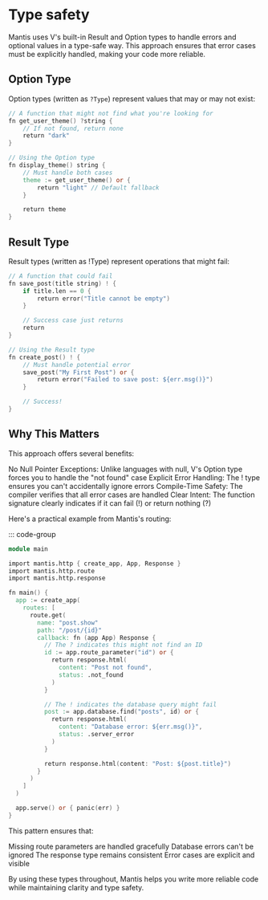 # Type safety

Mantis uses V's built-in Result and Option types to handle errors and optional values in a type-safe way. This approach ensures that error cases must be explicitly handled, making your code more reliable.

## Option Type

Option types (written as `?Type`) represent values that may or may not exist:

```v
// A function that might not find what you're looking for
fn get_user_theme() ?string {
    // If not found, return none
    return "dark"
}

// Using the Option type
fn display_theme() string {
    // Must handle both cases
    theme := get_user_theme() or {
        return "light" // Default fallback
    }

    return theme
}
```

## Result Type

Result types (written as !Type) represent operations that might fail:

```v
// A function that could fail
fn save_post(title string) ! {
    if title.len == 0 {
        return error("Title cannot be empty")
    }

    // Success case just returns
    return
}

// Using the Result type
fn create_post() ! {
    // Must handle potential error
    save_post("My First Post") or {
        return error("Failed to save post: ${err.msg()}")
    }

    // Success!
}
```

## Why This Matters

This approach offers several benefits:

No Null Pointer Exceptions: Unlike languages with null, V's Option type forces you to handle the "not found" case
Explicit Error Handling: The ! type ensures you can't accidentally ignore errors
Compile-Time Safety: The compiler verifies that all error cases are handled
Clear Intent: The function signature clearly indicates if it can fail (!) or return nothing (?)

Here's a practical example from Mantis's routing:

::: code-group

```v [main.v]
module main

import mantis.http { create_app, App, Response }
import mantis.http.route
import mantis.http.response

fn main() {
  app := create_app(
    routes: [
      route.get(
        name: "post.show"
        path: "/post/{id}"
        callback: fn (app App) Response {
          // The ? indicates this might not find an ID
          id := app.route_parameter("id") or {
            return response.html(
              content: "Post not found",
              status: .not_found
            )
          }

          // The ! indicates the database query might fail
          post := app.database.find("posts", id) or {
            return response.html(
              content: "Database error: ${err.msg()}",
              status: .server_error
            )
          }

          return response.html(content: "Post: ${post.title}")
        }
      )
    ]
  )

  app.serve() or { panic(err) }
}
```

This pattern ensures that:

Missing route parameters are handled gracefully
Database errors can't be ignored
The response type remains consistent
Error cases are explicit and visible

By using these types throughout, Mantis helps you write more reliable code while maintaining clarity and type safety.
